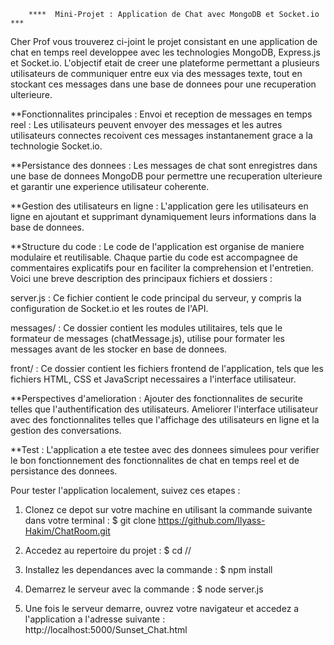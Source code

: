         ****  Mini-Projet : Application de Chat avec MongoDB et Socket.io ***

Cher Prof vous trouverez ci-joint le projet consistant en une application de chat en temps reel developpee avec les technologies MongoDB, Express.js et Socket.io. L'objectif etait de creer une plateforme permettant a plusieurs utilisateurs de communiquer entre eux via des messages texte, tout en stockant ces messages dans une base de donnees pour une recuperation ulterieure.

**Fonctionnalites principales :
Envoi et reception de messages en temps reel : Les utilisateurs peuvent envoyer des messages et les autres utilisateurs connectes recoivent ces messages instantanement grace a la technologie Socket.io.

**Persistance des donnees : Les messages de chat sont enregistres dans une base de donnees MongoDB pour permettre une recuperation ulterieure et garantir une experience utilisateur coherente.

**Gestion des utilisateurs en ligne : L'application gere les utilisateurs en ligne en ajoutant et supprimant dynamiquement leurs informations dans la base de donnees.

**Structure du code :
Le code de l'application est organise de maniere modulaire et reutilisable. Chaque partie du code est accompagnee de commentaires explicatifs pour en faciliter la comprehension et l'entretien. Voici une breve description des principaux fichiers et dossiers :

server.js : Ce fichier contient le code principal du serveur, y compris la configuration de Socket.io et les routes de l'API.

messages/ : Ce dossier contient les modules utilitaires, tels que le formateur de messages (chatMessage.js), utilise pour formater les messages avant de les stocker en base de donnees.

front/ : Ce dossier contient les fichiers frontend de l'application, tels que les fichiers HTML, CSS et JavaScript necessaires a l'interface utilisateur.

**Perspectives d'amelioration :
Ajouter des fonctionnalites de securite telles que l'authentification des utilisateurs.
Ameliorer l'interface utilisateur avec des fonctionnalites telles que l'affichage des utilisateurs en ligne et la gestion des conversations.

**Test :
L'application a ete testee avec des donnees simulees pour verifier le bon fonctionnement des fonctionnalites de chat en temps reel et de persistance des donnees.

Pour tester l'application localement, suivez ces etapes :

1. Clonez ce depot sur votre machine en utilisant la commande suivante dans votre terminal : $ git clone https://github.com/Ilyass-Hakim/ChatRoom.git

2. Accedez au repertoire du projet : $ cd //

3. Installez les dependances avec la commande : $ npm install

4. Demarrez le serveur avec la commande : $ node server.js

5. Une fois le serveur demarre, ouvrez votre navigateur et accedez a l'application a l'adresse suivante : http://localhost:5000/Sunset_Chat.html

